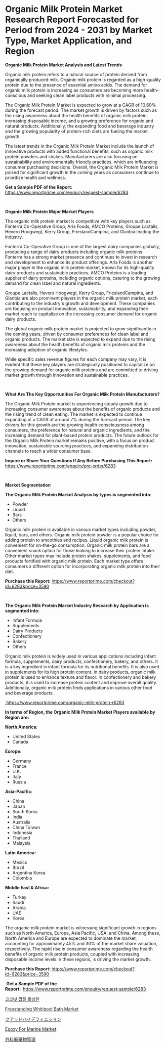 <p><h1>Organic Milk Protein Market Research Report Forecasted for Period from 2024 -  2031 by Market Type, Market Application, and Region</h1></p><p><strong>Organic Milk Protein Market Analysis and Latest Trends</strong></p>
<p><p>Organic milk protein refers to a natural source of protein derived from organically produced milk. Organic milk protein is regarded as a high-quality protein due to the presence of essential amino acids. The demand for organic milk protein is increasing as consumers are becoming more health-conscious and seeking clean label products with minimal processing.</p><p>The Organic Milk Protein Market is expected to grow at a CAGR of 10.60% during the forecast period. The market growth is driven by factors such as the rising awareness about the health benefits of organic milk protein, increasing disposable income, and a growing preference for organic and natural products. Additionally, the expanding food and beverage industry and the growing popularity of protein-rich diets are fueling the market growth.</p><p>The latest trends in the Organic Milk Protein Market include the launch of innovative products with added functional benefits, such as organic milk protein powders and shakes. Manufacturers are also focusing on sustainability and environmentally friendly practices, which are influencing consumer purchasing decisions. Overall, the Organic Milk Protein Market is poised for significant growth in the coming years as consumers continue to prioritize health and wellness.</p></p>
<p><strong>Get a Sample PDF of the Report:&nbsp;</strong> <a href="https://www.reportprime.com/enquiry/request-sample/6283">https://www.reportprime.com/enquiry/request-sample/6283</a></p>
<p>&nbsp;</p>
<p><strong>Organic Milk Protein Major Market Players</strong></p>
<p><p>The organic milk protein market is competitive with key players such as Fonterra Co-Operative Group, Arla Foods, AMCO Proteins, Groupe Lactalis, Hevero Hoogwegt, Kerry Group, FrieslandCampina, and Glanbia leading the industry. </p><p>Fonterra Co-Operative Group is one of the largest dairy companies globally, producing a range of dairy products including organic milk proteins. Fonterra has a strong market presence and continues to invest in research and development to enhance its product offerings. Arla Foods is another major player in the organic milk protein market, known for its high-quality dairy products and sustainable practices. AMCO Proteins is a leading supplier of dairy proteins, including organic options, catering to the growing demand for clean label and natural ingredients. </p><p>Groupe Lactalis, Hevero Hoogwegt, Kerry Group, FrieslandCampina, and Glanbia are also prominent players in the organic milk protein market, each contributing to the industry's growth and development. These companies are focusing on product innovation, sustainability, and expanding their market reach to capitalize on the increasing consumer demand for organic dairy products. </p><p>The global organic milk protein market is projected to grow significantly in the coming years, driven by consumer preferences for clean label and organic products. The market size is expected to expand due to the rising awareness about the health benefits of organic milk proteins and the increasing adoption of organic lifestyles. </p><p>While specific sales revenue figures for each company may vary, it is evident that these key players are strategically positioned to capitalize on the growing demand for organic milk proteins and are committed to driving market growth through innovation and sustainable practices.</p></p>
<p>&nbsp;</p>
<p><strong>What Are The Key Opportunities For Organic Milk Protein Manufacturers?</strong></p>
<p><p>The Organic Milk Protein market is experiencing steady growth due to increasing consumer awareness about the benefits of organic products and the rising trend of clean eating. The market is expected to continue expanding at a CAGR of around 7% during the forecast period. The key drivers for this growth are the growing health consciousness among consumers, the preference for natural and organic ingredients, and the increasing demand for plant-based protein products. The future outlook for the Organic Milk Protein market remains positive, with a focus on product innovation, sustainable sourcing practices, and expanding distribution channels to reach a wider consumer base.</p></p>
<p><strong>Inquire or Share Your Questions If Any Before Purchasing This Report:</strong> <a href="https://www.reportprime.com/enquiry/pre-order/6283">https://www.reportprime.com/enquiry/pre-order/6283</a></p>
<p>&nbsp;</p>
<p><strong>Market Segmentation</strong></p>
<p><strong>The Organic Milk Protein Market Analysis by types is segmented into:</strong></p>
<p><ul><li>Powder</li><li>Liquid</li><li>Bars</li><li>Others</li></ul></p>
<p><p>Organic milk protein is available in various market types including powder, liquid, bars, and others. Organic milk protein powder is a popular choice for adding protein to smoothies and recipes. Liquid organic milk protein is convenient for on-the-go consumption. Organic milk protein bars are a convenient snack option for those looking to increase their protein intake. Other market types may include protein shakes, supplements, and food products fortified with organic milk protein. Each market type offers consumers a different option for incorporating organic milk protein into their diet.</p></p>
<p><strong>Purchase this Report:&nbsp;</strong><a href="https://www.reportprime.com/checkout?id=6283&price=3590">https://www.reportprime.com/checkout?id=6283&price=3590</a></p>
<p>&nbsp;</p>
<p><strong>The Organic Milk Protein Market Industry Research by Application is segmented into:</strong></p>
<p><ul><li>Infant Formula</li><li>Supplements</li><li>Dairy Products</li><li>Confectionery</li><li>Bakery</li><li>Others</li></ul></p>
<p><p>Organic milk protein is widely used in various applications including infant formula, supplements, dairy products, confectionery, bakery, and others. It is a key ingredient in infant formula for its nutritional benefits. It is also used in supplements for its high protein content. In dairy products, organic milk protein is used to enhance texture and flavor. In confectionery and bakery products, it is used to increase protein content and improve overall quality. Additionally, organic milk protein finds applications in various other food and beverage products.</p></p>
<p><a href="https://www.reportprime.com/organic-milk-protein-r6283">&nbsp;https://www.reportprime.com/organic-milk-protein-r6283</a></p>
<p><strong>In terms of Region, the Organic Milk Protein Market Players available by Region are:</strong></p>
<p>
    <p> <strong> North America: </strong>
        <ul>
            <li>United States</li>
            <li>Canada</li>
        </ul>
        </p> 
    <p> <strong> Europe: </strong>
        <ul>
            <li>Germany</li>
            <li>France</li>
            <li>U.K.</li>
            <li>Italy</li>
            <li>Russia</li>
        </ul>
        </p> 
    <p> <strong> Asia-Pacific: </strong>
        <ul>
            <li>China</li>
            <li>Japan</li>
            <li>South Korea</li>
            <li>India</li>
            <li>Australia</li>
            <li>China Taiwan</li>
            <li>Indonesia</li>
            <li>Thailand</li>
            <li>Malaysia</li>
        </ul>
        </p> 
    <p> <strong> Latin America: </strong>
        <ul>
            <li>Mexico</li>
            <li>Brazil</li>
            <li>Argentina Korea</li>
            <li>Colombia</li>
        </ul>
        </p> 
    <p> <strong> Middle East & Africa: </strong>
        <ul>
            <li>Turkey</li>
            <li>Saudi</li>
            <li>Arabia</li>
            <li>UAE</li>
            <li>Korea</li>
        </ul>
    </p>
    </p>
<p><p>The organic milk protein market is witnessing significant growth in regions such as North America, Europe, Asia Pacific, USA, and China. Among these, North America and Europe are expected to dominate the market, accounting for approximately 45% and 30% of the market share valuation, respectively. The rapid rise in consumer awareness regarding the health benefits of organic milk protein products, coupled with increasing disposable income levels in these regions, is driving the market growth.</p></p>
<p><strong>Purchase this Report: </strong><a href="https://www.reportprime.com/checkout?id=6283&price=3590">https://www.reportprime.com/checkout?id=6283&price=3590</a></p>
<p>&nbsp;<strong>Get a Sample PDF of the Report:&nbsp;&nbsp;</strong><a href="https://www.reportprime.com/enquiry/request-sample/6283">https://www.reportprime.com/enquiry/request-sample/6283</a></p>
<p><strong></strong></p>
<p><p><a href="https://github.com/TimmyMann6767/Market-Research-Report-List-1/blob/main/817901971447.md">코코넛 껍질 활성탄</a></p><p><a href="https://issuu.com/reportprime-2/docs/freestanding-whirlpool-bath-market-size-2030.pptx">Freestanding Whirlpool Bath Market</a></p><p><a href="https://github.com/dathomson6534/Market-Research-Report-List-1/blob/main/299683474977.md">クアッドハイデフィニション</a></p><p><a href="https://www.linkedin.com/pulse/epoxy-marine-market-furnish-information-size-share-dynamics-vk1dc">Epoxy For Marine Market</a></p><p><a href="https://github.com/AriMuller2009/Market-Research-Report-List-1/blob/main/994459974976.md">外科廃棄物管理</a></p></p>